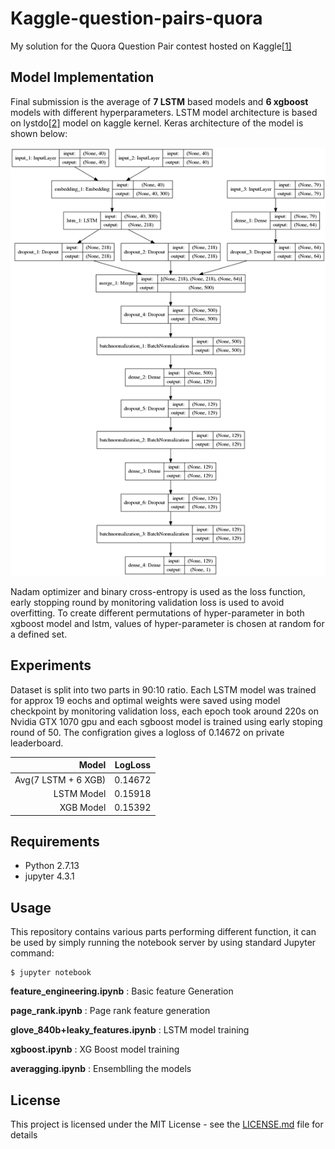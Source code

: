 # Kaggle-question-pairs-quora

My solution for the Quora Question Pair contest hosted on Kaggle[[1]](https://data.quora.com/First-Quora-Dataset-Release-Question-Pairs)

## Model Implementation

Final submission is the average of **7 LSTM** based models and **6 xgboost** models with different hyperparameters. LSTM model architecture is based on lystdo[[2]](https://www.kaggle.com/lystdo/lb-0-18-lstm-with-glove-and-magic-features) model on kaggle kernel. Keras architecture of the model is shown below:


![[model_1.png]](model_1.png)


Nadam optimizer and binary cross-entropy is used as  the loss function, early stopping round by monitoring validation loss is used to avoid overfitting. To create different permutations of hyper-parameter in both xgboost model and lstm, values of hyper-parameter is chosen at random for a defined set.

## Experiments

Dataset is split into two parts in 90:10 ratio. Each LSTM model was trained for approx 19 eochs and optimal weights were saved using model checkpoint by monitoring validation loss, each epoch took around 220s on Nvidia GTX 1070 gpu and each sgboost model is trained using early stoping round of 50. The configration gives a logloss of 0.14672 on private leaderboard.

| Model | LogLoss |
|-----------:|:------------:|
| Avg(7 LSTM + 6 XGB) | 0.14672 |
| LSTM Model | 0.15918 |
| XGB Model | 0.15392 |

## Requirements

* Python 2.7.13
* jupyter 4.3.1

## Usage

This repository contains various parts performing different function, it can be used by simply running the notebook server by using standard Jupyter command:

```
$ jupyter notebook
```

**feature_engineering.ipynb** : Basic feature Generation

**page_rank.ipynb** : Page rank feature generation

**glove_840b+leaky_features.ipynb** : LSTM model training

**xgboost.ipynb** : XG Boost model training

**averagging.ipynb** : Ensemblling the models


## License

This project is licensed under the MIT License - see the [LICENSE.md](LICENSE.md) file for details
